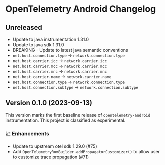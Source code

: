 # OpenTelemetry Android Changelog

## Unreleased

- Update to java instrumentation 1.31.0
- Update to java sdk 1.31.0
- BREAKING - Update to latest java semantic conventions
 - `net.host.connection.type` -> `network.connection.type`
 - `net.host.carrier.icc` -> `network.carrier.icc`
 - `net.host.carrier.mcc` -> `network.carrier.mcc`
 - `net.host.carrier.mnc` -> `network.carrier.mnc`
 - `net.host.carrier.name` -> `network.carrier.name`
 - `net.host.connection.type` -> `network.connection.type`
 - `net.host.connection.subtype` -> `network.connection.subtype`

## Version 0.1.0 (2023-09-13)

This version marks the first baseline release of `opentelemetry-android` instrumentation.
This project is classified as experimental.

### 📈 Enhancements

* Update to upstream otel sdk 1.29.0 (#75)
* Add `OpenTelemetryRumBuilder.addPropagatorCustomizer()` to allow user to customize trace propagation (#71)
